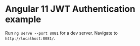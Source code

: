 # Angular 11 JWT Authentication example


Run `ng serve --port 8081` for a dev server. Navigate to `http://localhost:8081/`.

